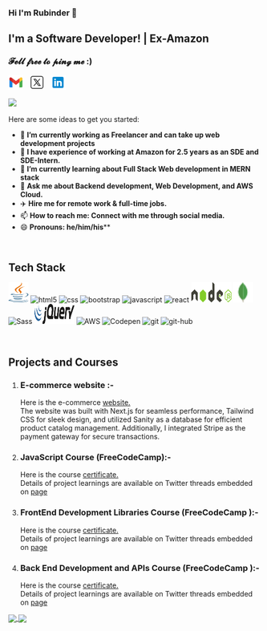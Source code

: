 ### Hi I'm Rubinder 👋

## I'm a Software Developer! | Ex-Amazon

### 𝓕𝓮𝓵𝓵 𝓯𝓻𝓮𝓮 𝓽𝓸 𝓹𝓲𝓷𝓰 𝓶𝓮 :)
<p align='left'>
    <a href="mailto:robinsandhu1857@gmail.com"><img height="30" src="./assets/gmail-48.png"></a>&nbsp;&nbsp;
    <a href="https://twitter.com/SinghRubinder13"><img height="30" src="./assets/twitterx-50.png"></a>&nbsp;&nbsp;
    <a href="https://www.linkedin.com/in/rubindersingh21/"><img height="30" src="./assets/linkedin-48.png"></a>&nbsp;
    </p>

![](https://komarev.com/ghpvc/?username=rubindersinghsandhu)

Here are some ideas to get you started:

- 🔭 **I’m currently working as Freelancer and can take up web development projects**
- 🔭 **I have experience of working at Amazon for 2.5 years as an SDE and SDE-Intern.**
- 🌱 **I’m currently learning about Full Stack Web development in MERN stack**
- 💬 **Ask me about Backend development, Web Development, and AWS Cloud.**
- ✈️ **Hire me for remote work & full-time jobs.**
- 📫 **How to reach me: Connect with me through social media.**
- 😄 **Pronouns: he/him/his**** 


<br>
<h2 align="left">Tech Stack</h2>
<p align="left">
 <img src="https://raw.githubusercontent.com/gilbarbara/logos/master/logos/java.svg" alt="css3" width="40" height="40"/>
<img src="https://raw.githubusercontent.com/gilbarbara/logos/master/logos/html-5.svg" alt="html5" width="40" height="40"/> 
<img src="https://cdn-icons-png.flaticon.com/512/888/888847.png" alt="css" width="40" height="40"/> 
<img src="https://raw.githubusercontent.com/gilbarbara/logos/master/logos/bootstrap.svg" alt="bootstrap" width="40" height="40"/>
<img src="https://raw.githubusercontent.com/gilbarbara/logos/master/logos/javascript.svg" alt="javascript" width="40" height="40"/>
<img src="https://raw.githubusercontent.com/gilbarbara/logos/master/logos/react.svg" alt="react" width="40" height="40"/> 
<img src="https://raw.githubusercontent.com/gilbarbara/logos/master/logos/nodejs.svg" alt="NodeJs" width="80" height="40"/> 
<img src="./assets/mongodb-24.png" alt="Mongo DB" width="40" height="40"/>
<img src="https://raw.githubusercontent.com/gilbarbara/logos/master/logos/sass.svg" alt="Sass" width="80" height="40"/> 
<img src="https://raw.githubusercontent.com/gilbarbara/logos/master/logos/jquery.svg" alt="JQuery" width="80" height="40"/> 
<img src="https://raw.githubusercontent.com/gilbarbara/logos/master/logos/aws.svg" alt="AWS" width="80" height="40"/> 
<img src="https://raw.githubusercontent.com/gilbarbara/logos/master/logos/codepen.svg" alt="Codepen" width="80" height="40"/>
<img src="https://git-scm.com/images/logos/2color-lightbg@2x.png" alt="git" width="70" height="40"/> 
<img src="https://github.githubassets.com/images/modules/logos_page/GitHub-Mark.png" alt="git-hub" width="40" height="40"/> 
</p>

<br>
<h2 align="left">Projects and Courses</h2>
<p align="left">
<ol>
<li><h4><h3>E-commerce website :-</h3> Here is the e-commerce <a href="[https://www.freecodecamp.org/certification/fcc59c43aaa-f8e1-479a-a970-8c05554e29ff/javascript-algorithms-and-data-structures](https://e-commerce-khareedo.vercel.app/)"> website.</a> <br>
The website was built with Next.js for seamless performance, Tailwind CSS for sleek design, and utilized Sanity as a database for efficient product catalog management. Additionally, I integrated Stripe as the payment gateway for secure transactions.</h4>
</li>
<li><h4><h3>JavaScript Course (FreeCodeCamp):-</h3> Here is the course <a href="https://www.freecodecamp.org/certification/fcc59c43aaa-f8e1-479a-a970-8c05554e29ff/javascript-algorithms-and-data-structures"> certificate.</a> <br>
Details of project learnings are available on Twitter threads embedded on <a href="./html/javascriptCourse.html" >page</a></h4>
</li>
<li><h4><h3>FrontEnd Development Libraries Course (FreeCodeCamp ):-</h3> Here is the course <a href="https://www.freecodecamp.org/certification/fcc59c43aaa-f8e1-479a-a970-8c05554e29ff/front-end-development-libraries"> certificate.</a> <br>
Details of project learnings are available on Twitter threads embedded on <a href="./html/frontendLibrariesCourse.html" >page</a></h4>
</li>
<li><h4><h3>Back End Development and APIs Course (FreeCodeCamp ):-</h3> Here is the course <a href="https://www.freecodecamp.org/certification/fcc59c43aaa-f8e1-479a-a970-8c05554e29ff/back-end-development-and-apis"> certificate.</a> <br>
Details of project learnings are available on Twitter threads embedded on <a href="./html/backendDevelopmentCourse.html" >page</a></h4>
</li>
</ol>
</p>

<a href="https://rubindersinghsandhu.github.io">
  <img src="https://github-readme-stats.vercel.app/api?username=rubindersinghsandhu&count_private=true" align="center"/>
</a>
<a href="https://rubindersinghsandhu.github.io">
  <img src="https://github-readme-stats.vercel.app/api/top-langs/?username=rubindersinghsandhu&layout=compact" align="center"/>
</a>
